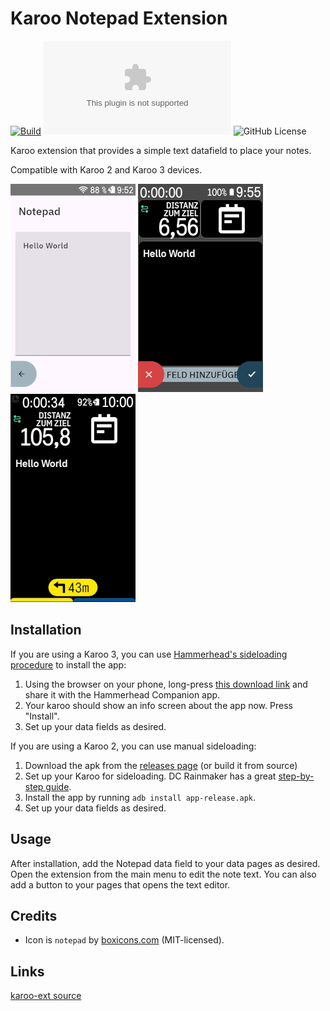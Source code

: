 # Karoo Notepad Extension

[![Build](https://github.com/timklge/karoo-notepad/actions/workflows/android.yml/badge.svg)](https://github.com/timklge/karoo-notepad/actions/workflows/android.yml)
[![GitHub Downloads (specific asset, all releases)](https://img.shields.io/github/downloads/timklge/karoo-notepad/app-release.apk)](https://github.com/timklge/karoo-notepad/releases)
![GitHub License](https://img.shields.io/github/license/timklge/karoo-notepad)

Karoo extension that provides a simple text datafield to place your notes.

Compatible with Karoo 2 and Karoo 3 devices.

![Menu](menu.png)
![Profile](profile.png)
![Datapage](datapage.png)

## Installation

If you are using a Karoo 3, you can use [Hammerhead's sideloading procedure](https://support.hammerhead.io/hc/en-us/articles/31576497036827-Companion-App-Sideloading) to install the app:

1. Using the browser on your phone, long-press [this download link](https://github.com/timklge/karoo-notepad/releases/latest/download/app-release.apk) and share it with the Hammerhead Companion app.
2. Your karoo should show an info screen about the app now. Press "Install".
3. Set up your data fields as desired.

If you are using a Karoo 2, you can use manual sideloading:

1. Download the apk from the [releases page](https://github.com/timklge/karoo-notepad/releases) (or build it from source)
2. Set up your Karoo for sideloading. DC Rainmaker has a great [step-by-step guide](https://www.dcrainmaker.com/2021/02/how-to-sideload-android-apps-on-your-hammerhead-karoo-1-karoo-2.html).
3. Install the app by running `adb install app-release.apk`.
4. Set up your data fields as desired.

## Usage

After installation, add the Notepad data field to your data pages as desired.
Open the extension from the main menu to edit the note text.
You can also add a button to your pages that opens the text editor.

## Credits

- Icon is `notepad` by [boxicons.com](https://boxicons.com) (MIT-licensed).

## Links

[karoo-ext source](https://github.com/hammerheadnav/karoo-ext)

